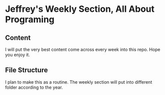# Jeffrey's Weekly Section, All About Programing

## Content
I will put the very best content come across every week into this repo. Hope you enjoy it.

## File Structure
I plan to make this as a routine. The weekly section will put into different folder according to the year.